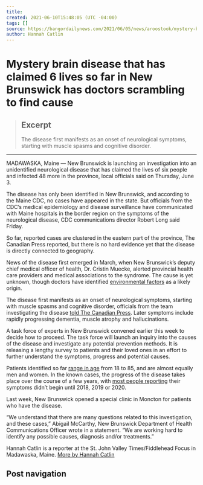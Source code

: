 ```yaml
---
title:
created: 2021-06-10T15:48:05 (UTC -04:00)
tags: []
source: https://bangordailynews.com/2021/06/05/news/aroostook/mystery-brain-disease-that-has-claimed-6-lives-so-far-in-new-brunswick-has-doctors-scrambling-to-find-cause/
author: Hannah Catlin
---
```


# Mystery brain disease that has claimed 6 lives so far in New Brunswick has doctors scrambling to find cause

> ## Excerpt
> The disease first manifests as an onset of neurological symptoms, starting with muscle spasms and cognitive disorder.

---
MADAWASKA, Maine — New Brunswick is launching an investigation into an unidentified neurological disease that has claimed the lives of six people and infected 48 more in the province, local officials said on Thursday, June 3.

The disease has only been identified in New Brunswick, and according to the Maine CDC, no cases have appeared in the state. But officials from the CDC’s medical epidemiology and disease surveillance have communicated with Maine hospitals in the border region on the symptoms of the neurological disease, CDC communications director Robert Long said Friday.

So far, reported cases are clustered in the eastern part of the province, The Canadian Press reported, but there is no hard evidence yet that the disease is directly connected to geography.

News of the disease first emerged in March, when New Brunswick’s deputy chief medical officer of health, Dr. Cristin Muecke, alerted provincial health care providers and medical associations to the syndrome. The cause is yet unknown, though doctors have identified [environmental factors](https://www.cbc.ca/news/canada/new-brunswick/creutzfeldt-jakob-disease-cases-nb-1.5955035) as a likely origin.

The disease first manifests as an onset of neurological symptoms, starting with muscle spasms and cognitive disorder, officials from the team investigating the disease [told The Canadian Press](https://www.ctvnews.ca/health/new-brunswick-ramps-up-efforts-to-solve-mystery-behind-unknown-brain-disease-1.5454917). Later symptoms include rapidly progressing dementia, muscle atrophy and hallucinations.

A task force of experts in New Brunswick convened earlier this week to decide how to proceed. The task force will launch an inquiry into the causes of the disease and investigate any potential prevention methods. It is releasing a lengthy survey to patients and their loved ones in an effort to further understand the symptoms, progress and potential causes.

Patients identified so far [range in age](https://atlantic.ctvnews.ca/i-was-afraid-i-was-going-to-die-20-year-old-n-b-woman-confirmed-to-have-the-mysterious-neurological-disease-1.5453438) from 18 to 85, and are almost equally men and women. In the known cases, the progress of the disease takes place over the course of a few years, with [most people reporting](https://www2.gnb.ca/content/gnb/en/departments/ocmoh/cdc/neuro_cluster.html) their symptoms didn’t begin until 2018, 2019 or 2020.

Last week, New Brunswick opened a special clinic in Moncton for patients who have the disease.

“We understand that there are many questions related to this investigation, and these cases,” Abigail McCarthy, New Brunswick Department of Health Communications Officer wrote in a statement. “We are working hard to identify any possible causes, diagnosis and/or treatments.”

Hannah Catlin is a reporter at the St. John Valley Times/Fiddlehead Focus in Madawaska, Maine. [More by Hannah Catlin](https://bangordailynews.com/author/hcatlin/)

## Post navigation
